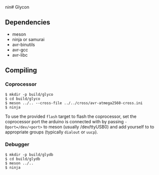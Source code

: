 nin# Glycon

## Dependencies

* meson
* ninja or samurai
* avr-binutils
* avr-gcc
* avr-libc

## Compiling

### Coprocessor

```
$ mkdir -p build/glyco
$ cd build/glyco
$ meson ../.. --cross-file ../../cross/avr-atmega2560-cross.ini
$ ninja
```

To use the provided `flash` target to flash the coprocessor, set the coprocessor port the arduino is connected with by passing `-Dport=/dev/<port>` to meson (usually /dev/ttyUSB0) and add yourself to to appropriate groups (typically `dialout` or `uucp`).

### Debugger

```
$ mkdir -p build/glydb
$ cd build/glydb
$ meson ../..
$ ninja
```
